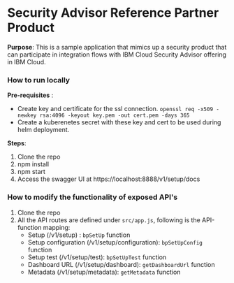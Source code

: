# Security Advisor Reference Partner Product 

**Purpose**: This is a sample application that mimics up a security product that can participate in integration flows with IBM Cloud Security Advisor offering in IBM Cloud.

### How to run locally
**Pre-requisites** :
  - Create key and certificate for the ssl connection.
    `openssl req -x509 -newkey rsa:4096 -keyout key.pem -out cert.pem -days 365`
  - Create a kuberenetes secret with these key and cert to be used during helm deployment.

**Steps**:
1) Clone the repo
2) npm install
3) npm start
4) Access the swagger UI at https://localhost:8888/v1/setup/docs


### How to modify the functionality of exposed API's
1) Clone the repo
2) All the API routes are defined under `src/app.js`, following is the API-function mapping:
   - Setup (/v1/setup) : `bpSetUp` function
   - Setup configuration (/v1/setup/configuration): `bpSetUpConfig` function
   - Setup test (/v1/setup/test): `bpSetUpTest` function
   - Dashboard URL (/v1/setup/dashboard): `getDashboardUrl` function
   - Metadata (/v1/setup/metadata): `getMetadata` function
